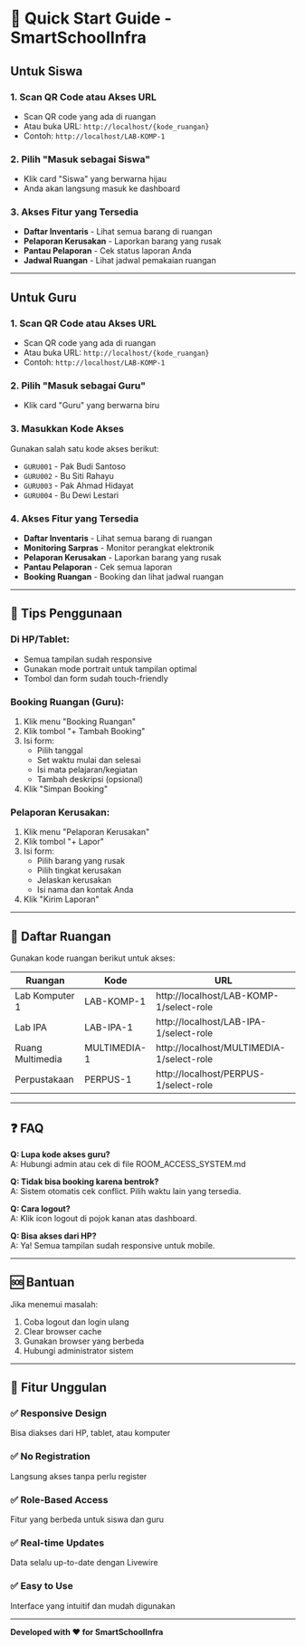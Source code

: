# 🚀 Quick Start Guide - SmartSchoolInfra

## Untuk Siswa

### 1. Scan QR Code atau Akses URL
- Scan QR code yang ada di ruangan
- Atau buka URL: `http://localhost/{kode_ruangan}`
- Contoh: `http://localhost/LAB-KOMP-1`

### 2. Pilih "Masuk sebagai Siswa"
- Klik card "Siswa" yang berwarna hijau
- Anda akan langsung masuk ke dashboard

### 3. Akses Fitur yang Tersedia
- **Daftar Inventaris** - Lihat semua barang di ruangan
- **Pelaporan Kerusakan** - Laporkan barang yang rusak
- **Pantau Pelaporan** - Cek status laporan Anda
- **Jadwal Ruangan** - Lihat jadwal pemakaian ruangan

---

## Untuk Guru

### 1. Scan QR Code atau Akses URL
- Scan QR code yang ada di ruangan
- Atau buka URL: `http://localhost/{kode_ruangan}`
- Contoh: `http://localhost/LAB-KOMP-1`

### 2. Pilih "Masuk sebagai Guru"
- Klik card "Guru" yang berwarna biru

### 3. Masukkan Kode Akses
Gunakan salah satu kode akses berikut:
- `GURU001` - Pak Budi Santoso
- `GURU002` - Bu Siti Rahayu
- `GURU003` - Pak Ahmad Hidayat
- `GURU004` - Bu Dewi Lestari

### 4. Akses Fitur yang Tersedia
- **Daftar Inventaris** - Lihat semua barang di ruangan
- **Monitoring Sarpras** - Monitor perangkat elektronik
- **Pelaporan Kerusakan** - Laporkan barang yang rusak
- **Pantau Pelaporan** - Cek semua laporan
- **Booking Ruangan** - Booking dan lihat jadwal ruangan

---

## 📱 Tips Penggunaan

### Di HP/Tablet:
- Semua tampilan sudah responsive
- Gunakan mode portrait untuk tampilan optimal
- Tombol dan form sudah touch-friendly

### Booking Ruangan (Guru):
1. Klik menu "Booking Ruangan"
2. Klik tombol "+ Tambah Booking"
3. Isi form:
   - Pilih tanggal
   - Set waktu mulai dan selesai
   - Isi mata pelajaran/kegiatan
   - Tambah deskripsi (opsional)
4. Klik "Simpan Booking"

### Pelaporan Kerusakan:
1. Klik menu "Pelaporan Kerusakan"
2. Klik tombol "+ Lapor"
3. Isi form:
   - Pilih barang yang rusak
   - Pilih tingkat kerusakan
   - Jelaskan kerusakan
   - Isi nama dan kontak Anda
4. Klik "Kirim Laporan"

---

## 🏢 Daftar Ruangan

Gunakan kode ruangan berikut untuk akses:

| Ruangan | Kode | URL |
|---------|------|-----|
| Lab Komputer 1 | LAB-KOMP-1 | http://localhost/LAB-KOMP-1/select-role |
| Lab IPA | LAB-IPA-1 | http://localhost/LAB-IPA-1/select-role |
| Ruang Multimedia | MULTIMEDIA-1 | http://localhost/MULTIMEDIA-1/select-role |
| Perpustakaan | PERPUS-1 | http://localhost/PERPUS-1/select-role |

---

## ❓ FAQ

**Q: Lupa kode akses guru?**  
A: Hubungi admin atau cek di file ROOM_ACCESS_SYSTEM.md

**Q: Tidak bisa booking karena bentrok?**  
A: Sistem otomatis cek conflict. Pilih waktu lain yang tersedia.

**Q: Cara logout?**  
A: Klik icon logout di pojok kanan atas dashboard.

**Q: Bisa akses dari HP?**  
A: Ya! Semua tampilan sudah responsive untuk mobile.

---

## 🆘 Bantuan

Jika menemui masalah:
1. Coba logout dan login ulang
2. Clear browser cache
3. Gunakan browser yang berbeda
4. Hubungi administrator sistem

---

## 🎯 Fitur Unggulan

### ✅ Responsive Design
Bisa diakses dari HP, tablet, atau komputer

### ✅ No Registration
Langsung akses tanpa perlu register

### ✅ Role-Based Access
Fitur yang berbeda untuk siswa dan guru

### ✅ Real-time Updates
Data selalu up-to-date dengan Livewire

### ✅ Easy to Use
Interface yang intuitif dan mudah digunakan

---

**Developed with ❤️ for SmartSchoolInfra**




